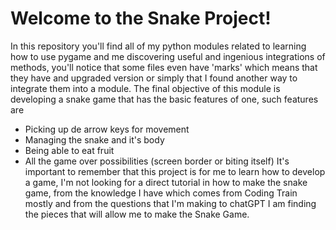 # Welcome to the Snake Project!
In this repository you'll find all of my python modules related to learning how to use pygame and me discovering useful and ingenious integrations of methods, you'll notice that some files even have 'marks' which means that they have and upgraded version or simply that I found another way to integrate them into a module.
The final objective of this module is developing a snake game that has the basic features of one, such features are
* Picking up de arrow keys for movement
* Managing the snake and it's body
* Being able to eat fruit
* All the game over possibilities (screen border or biting itself)
It's important to remember that this project is for me to learn how to develop a game, I'm not looking for a direct tutorial in how to make the snake game, from the knowledge I have which comes from Coding Train mostly and from the questions that I'm making to chatGPT I am finding the pieces that will allow me to make the Snake Game.
